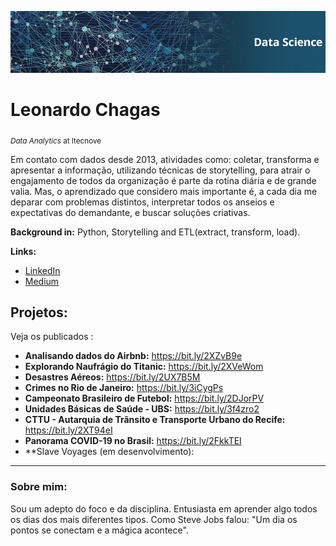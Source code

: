 <p align="center">
  <img src="BannerGithub.png" >
</p> 

# Leonardo Chagas
<sub>*Data Analytics* at Itecnove</sub>

Em contato com dados desde 2013, atividades como: coletar, transforma e apresentar a informação, utilizando técnicas de storytelling, para atrair o engajamento de todos da organização é parte da rotina diária e de grande valia. Mas, o aprendizado que considero mais importante é, a cada dia me deparar com problemas distintos, interpretar todos os anseios e expectativas do demandante, e buscar soluções criativas. 

**Background in:** Python, Storytelling and ETL(extract, transform, load).

**Links:**
* [LinkedIn](https://www.linkedin.com/in/leonardo-chagas/)
* [Medium](https://medium.com/@leonarddocchagas)


## Projetos:
Veja os publicados :

* **Analisando dados do Airbnb:** https://bit.ly/2XZvB9e
* **Explorando Naufrágio do Titanic:** https://bit.ly/2XVeWom
* **Desastres Aéreos:** https://bit.ly/2UX7B5M
* **Crimes no Rio de Janeiro:** https://bit.ly/3iCygPs
* **Campeonato Brasileiro de Futebol:** https://bit.ly/2DJorPV
* **Unidades Básicas de Saúde - UBS:** https://bit.ly/3f4zro2
* **CTTU - Autarquia de Trânsito e Transporte Urbano do Recife:** https://bit.ly/2XT94eI
* **Panorama COVID-19 no Brasil:** https://bit.ly/2FkkTEI
* **Slave Voyages (em desenvolvimento): 
---

### Sobre mim:

Sou um adepto do foco e da disciplina. Entusiasta em aprender algo todos os dias dos mais diferentes tipos. Como Steve Jobs falou: "Um dia os pontos se conectam e a mágica acontece". 




